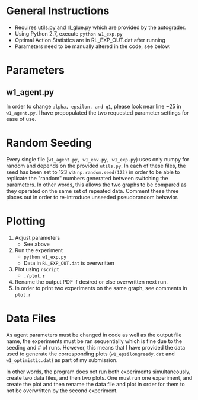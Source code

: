 # General Instructions
* Requires utils.py and rl_glue.py which are provided by the autograder.
* Using Python 2.7, execute `python w1_exp.py`
* Optimal Action Statistics are in RL_EXP_OUT.dat after running
* Parameters need to be manually altered in the code, see below.

# Parameters
## w1_agent.py
In order to change `alpha, epsilon, and q1`, please look near line ~25 in `w1_agent.py`. I have prepopulated the two requested parameter settings for ease of use.

# Random Seeding
Every single file (`w1_agent.py, w1_env.py, w1_exp.py`) uses only numpy for random and depends on the provided `utils.py`. In each of these files, the seed has been set to 123 via `np.random.seed(123)` in order to be able to replicate the "random" numbers generated between switching the parameters. In other words, this allows the two graphs to be compared as they operated on the same set of repeated data. Comment these three places out in order to re-introduce unseeded pseudorandom behavior.

# Plotting
1. Adjust parameters
    * See above
2. Run the experiment
    * `python w1_exp.py`
    * Data in `RL_EXP_OUT.dat` is overwritten
3. Plot using `rscript`
    * `./plot.r`
4. Rename the output PDF if desired or else overwritten next run. 
5. In order to print two experiments on the same graph, see comments in `plot.r`

# Data Files
As agent parameters must be changed in code as well as the output file name, the experiments must be ran sequentially which is fine due to the seeding and # of runs. However, this means that I have provided the data used to generate the corresponding plots (`w1_epsilongreedy.dat` and `w1_optimistic.dat`) as part of my submission.

In other words, the program does not run both experiments simultaneously, create two data files, and then two plots. One must run one experiment, and create the plot and then rename the data file and plot in order for them to not be overwritten by the second experiment.

